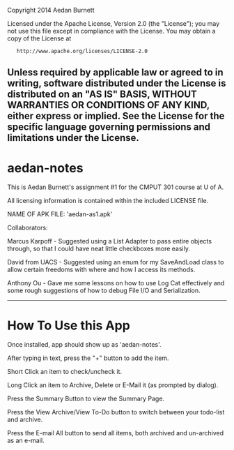 Copyright 2014 Aedan Burnett

   Licensed under the Apache License, Version 2.0 (the "License");
   you may not use this file except in compliance with the License.
   You may obtain a copy of the License at

       http://www.apache.org/licenses/LICENSE-2.0

   Unless required by applicable law or agreed to in writing, software
   distributed under the License is distributed on an "AS IS" BASIS,
   WITHOUT WARRANTIES OR CONDITIONS OF ANY KIND, either express or implied.
   See the License for the specific language governing permissions and
   limitations under the License.
------------------------------------------------------------------------------------

aedan-notes
===========

This is Aedan Burnett's assignment #1 for the CMPUT 301 course at U of A.

All licensing information is contained within the included LICENSE file.

NAME OF APK FILE: 'aedan-as1.apk'

Collaborators:

Marcus Karpoff - Suggested using a List Adapter to pass entire objects through, so that I could have neat little checkboxes more easily.

David from UACS - Suggested using an enum for my SaveAndLoad class to allow certain freedoms with where and how I access its methods.

Anthony Ou - Gave me some lessons on how to use Log Cat effectively and some rough suggestions of how to debug File I/O and Serialization.

------------------------------------------------------------------------------------

How To Use this App
===================

Once installed, app should show up as 'aedan-notes'.

After typing in text, press the "+" button to add the item.

Short Click an item to check/uncheck it.

Long Click an item to Archive, Delete or E-Mail it (as prompted by dialog).

Press the Summary Button to view the Summary Page.

Press the View Archive/View To-Do button to switch between your todo-list and archive.

Press the E-mail All button to send all items, both archived and un-archived as an e-mail.